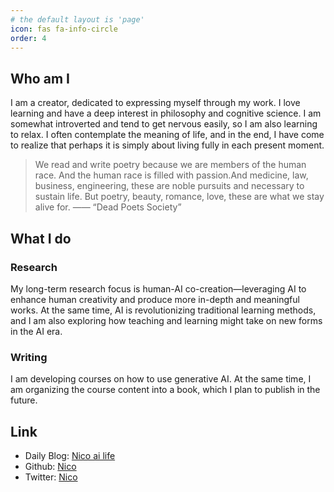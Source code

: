 ```yaml
---
# the default layout is 'page'
icon: fas fa-info-circle
order: 4
---
```


## Who am I

I am a creator, dedicated to expressing myself through my work. I love learning and have a deep interest in philosophy and cognitive science. I am somewhat introverted and tend to get nervous easily, so I am also learning to relax. I often contemplate the meaning of life, and in the end, I have come to realize that perhaps it is simply about living fully in each present moment.

> We read and write poetry because we are members of the human race. And the human race is filled with passion.And medicine, law, business, engineering, these are noble pursuits and necessary to sustain life. But poetry, beauty, romance, love, these are what we stay alive for. —— “Dead Poets Society”

## What I do

### Research

My long-term research focus is human-AI co-creation—leveraging AI to enhance human creativity and produce more in-depth and meaningful works. At the same time, AI is revolutionizing traditional learning methods, and I am also exploring how teaching and learning might take on new forms in the AI era.

### Writing

I am developing courses on how to use generative AI. At the same time, I am organizing the course content into a book, which I plan to publish in the future.

## Link

- Daily Blog: [Nico ai life](https://nicoai.life/)
- Github: [Nico](https://github.com/zhengxixuan)
- Twitter: [Nico](https://x.com/nicotalkaboutai)